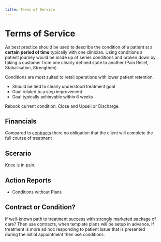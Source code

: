 ```yaml
---
title: Terms of Service
---
```


# Terms of Service

As best practice should be used to describe the condition of a patient at a **certain period of time** typically with one clinician. Using conditions a patient journey would be made up of series conditions and broken down by taking a customer from one clearly defined state to another (Pain Relief, Stabalisation, Strengthen)

Conditions are most suited to retail operations with lower patient retention.

- Should be tied to clearly understood treatment goal
- Goal related to a step improvement
- Goal typically achievable within 6 weeks

Rebook current condition, Close and Upsell or Discharge.

## Financials

Compared to [contracts](./contracts/) there no obligation that the client will complete the full course of treatment

## Scerario

Knee is in pain.

## Action Reports

- Conditions without Plans

## Contract or Condition?

If well-known path to treatment success with strongly marketed package of care? Then use contracts, when template plans will be setup in advance. If treatment is more ad hoc responding to patient issue that is presented during the initial appointment then use conditions.
